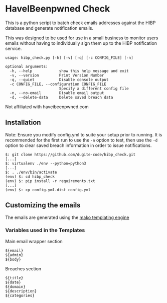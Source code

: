 # HaveIBeenpwned Check

This is a python script to batch check emails addresses against the HIBP database and generate notification emails.

This was designed to be used for use in a small business to monitor users emails without having to individually sign them up to the HIBP notification service.

```
usage: hibp_check.py [-h] [-v] [-q] [-c CONFIG_FILE] [-n]

optional arguments:
  -h, --help            show this help message and exit
  -v, --version         Print Version Number
  -q, --quiet           Disable console output
  -c CONFIG_FILE, --configuration CONFIG_FILE
                        Specify a different config file
  -n, --no-email        Disable email output
  -d, --delete-data     Delete saved breach data
```

Not affiliated with haveibeenpwned.com

## Installation

Note: Ensure you modify config.yml to suite your setup prior to running. It is recommended for the first run to use the `-n` option to test, then use the `-d` option to clear saved breach information in order to issue notifications.

```
$: git clone https://github.com/dugite-code/hibp_check.git
[...]
$: virtualenv ./env --python=python3
[...]
$: . ./env/bin/activate
(env) $: cd hibp_check
(env) $: pip install -r requirements.txt
[...]
(env) $: cp config.yml.dist config.yml
```

## Customizing the emails

The emails are generated using the [mako templating engine](https://www.makotemplates.org/)

### Variables used in the Templates

Main email wrapper section
```
${email}
${admin}
${body}
```

Breaches section
```
${title}
${date}
${domain}
${description}
${categories}
```